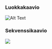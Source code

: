 ### Luokkakaavio 
![Alt Text](https://yuml.me/6bb2d007.png)

### Sekvenssikaavio
![](https://www.websequencediagrams.com/?png=msc761947722)
